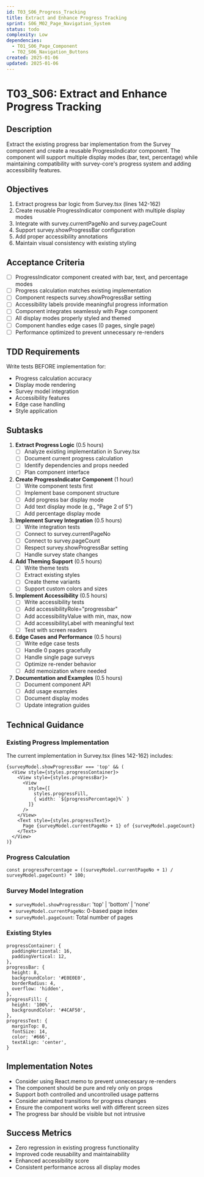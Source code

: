 ```yaml
---
id: T03_S06_Progress_Tracking
title: Extract and Enhance Progress Tracking
sprint: S06_M02_Page_Navigation_System
status: todo
complexity: Low
dependencies:
  - T01_S06_Page_Component
  - T02_S06_Navigation_Buttons
created: 2025-01-06
updated: 2025-01-06
---
```


# T03_S06: Extract and Enhance Progress Tracking

## Description
Extract the existing progress bar implementation from the Survey component and create a reusable ProgressIndicator component. The component will support multiple display modes (bar, text, percentage) while maintaining compatibility with survey-core's progress system and adding accessibility features.

## Objectives
1. Extract progress bar logic from Survey.tsx (lines 142-162)
2. Create reusable ProgressIndicator component with multiple display modes
3. Integrate with survey.currentPageNo and survey.pageCount
4. Support survey.showProgressBar configuration
5. Add proper accessibility annotations
6. Maintain visual consistency with existing styling

## Acceptance Criteria
- [ ] ProgressIndicator component created with bar, text, and percentage modes
- [ ] Progress calculation matches existing implementation
- [ ] Component respects survey.showProgressBar setting
- [ ] Accessibility labels provide meaningful progress information
- [ ] Component integrates seamlessly with Page component
- [ ] All display modes properly styled and themed
- [ ] Component handles edge cases (0 pages, single page)
- [ ] Performance optimized to prevent unnecessary re-renders

## TDD Requirements
Write tests BEFORE implementation for:
- Progress calculation accuracy
- Display mode rendering
- Survey model integration
- Accessibility features
- Edge case handling
- Style application

## Subtasks
1. **Extract Progress Logic** (0.5 hours)
   - [ ] Analyze existing implementation in Survey.tsx
   - [ ] Document current progress calculation
   - [ ] Identify dependencies and props needed
   - [ ] Plan component interface

2. **Create ProgressIndicator Component** (1 hour)
   - [ ] Write component tests first
   - [ ] Implement base component structure
   - [ ] Add progress bar display mode
   - [ ] Add text display mode (e.g., "Page 2 of 5")
   - [ ] Add percentage display mode

3. **Implement Survey Integration** (0.5 hours)
   - [ ] Write integration tests
   - [ ] Connect to survey.currentPageNo
   - [ ] Connect to survey.pageCount
   - [ ] Respect survey.showProgressBar setting
   - [ ] Handle survey state changes

4. **Add Theming Support** (0.5 hours)
   - [ ] Write theme tests
   - [ ] Extract existing styles
   - [ ] Create theme variants
   - [ ] Support custom colors and sizes

5. **Implement Accessibility** (0.5 hours)
   - [ ] Write accessibility tests
   - [ ] Add accessibilityRole="progressbar"
   - [ ] Add accessibilityValue with min, max, now
   - [ ] Add accessibilityLabel with meaningful text
   - [ ] Test with screen readers

6. **Edge Cases and Performance** (0.5 hours)
   - [ ] Write edge case tests
   - [ ] Handle 0 pages gracefully
   - [ ] Handle single page surveys
   - [ ] Optimize re-render behavior
   - [ ] Add memoization where needed

7. **Documentation and Examples** (0.5 hours)
   - [ ] Document component API
   - [ ] Add usage examples
   - [ ] Document display modes
   - [ ] Update integration guides

## Technical Guidance
### Existing Progress Implementation
The current implementation in Survey.tsx (lines 142-162) includes:
```tsx
{surveyModel.showProgressBar === 'top' && (
  <View style={styles.progressContainer}>
    <View style={styles.progressBar}>
      <View
        style={[
          styles.progressFill,
          { width: `${progressPercentage}%` }
        ]}
      />
    </View>
    <Text style={styles.progressText}>
      Page {surveyModel.currentPageNo + 1} of {surveyModel.pageCount}
    </Text>
  </View>
)}
```

### Progress Calculation
```tsx
const progressPercentage = ((surveyModel.currentPageNo + 1) / surveyModel.pageCount) * 100;
```

### Survey Model Integration
- `surveyModel.showProgressBar`: 'top' | 'bottom' | 'none'
- `surveyModel.currentPageNo`: 0-based page index
- `surveyModel.pageCount`: Total number of pages

### Existing Styles
```tsx
progressContainer: {
  paddingHorizontal: 16,
  paddingVertical: 12,
},
progressBar: {
  height: 8,
  backgroundColor: '#E0E0E0',
  borderRadius: 4,
  overflow: 'hidden',
},
progressFill: {
  height: '100%',
  backgroundColor: '#4CAF50',
},
progressText: {
  marginTop: 8,
  fontSize: 14,
  color: '#666',
  textAlign: 'center',
}
```

## Implementation Notes
- Consider using React.memo to prevent unnecessary re-renders
- The component should be pure and rely only on props
- Support both controlled and uncontrolled usage patterns
- Consider animated transitions for progress changes
- Ensure the component works well with different screen sizes
- The progress bar should be visible but not intrusive

## Success Metrics
- Zero regression in existing progress functionality
- Improved code reusability and maintainability
- Enhanced accessibility score
- Consistent performance across all display modes
